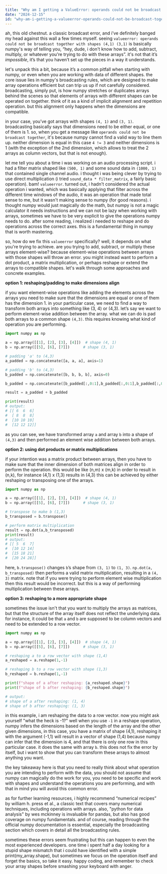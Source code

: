 ```yaml
---
title: "Why am I getting a ValueError: operands could not be broadcast together with shapes (4,1) (3,1)?"
date: "2024-12-15"
id: "why-am-i-getting-a-valueerror-operands-could-not-be-broadcast-together-with-shapes-41-31"
---
```


ah, this old chestnut. a classic broadcast error, and i’ve definitely banged my head against this wall a few times myself. seeing `valueerror: operands could not be broadcast together with shapes (4,1) (3,1)` is basically numpy's way of telling you, “hey, dude, i don't know how to add, subtract, multiply, or whatever you're trying to do with these arrays”. it's not that it’s *impossible*, it’s that you haven’t set up the pieces in a way it understands.

let's unpack this a bit, because it’s a common pitfall when starting with numpy, or even when you are working with data of different shapes. the core issue lies in numpy's broadcasting rules, which are designed to make array operations efficient but can trip us up if not carefully considered. broadcasting, simply put, is how numpy stretches or duplicates arrays behind the scenes so that elements of arrays with different shapes can be operated on together. think of it as a kind of implicit alignment and repetition operation. but this alignment only happens when the dimensions are compatible.

in your case, you’ve got arrays with shapes `(4, 1)` and `(3, 1)`. broadcasting basically says that dimensions need to be either equal, or one of them is 1. so, when you get a message like `operands could not be broadcast together`, it's because numpy cannot find a valid way to line them up. neither dimension is equal in this case `4 != 3` and neither dimensions is 1 (with the exception of the 2nd dimension, which allows to treat the 2 arrays as column vectors, but that is not enough).

let me tell you about a time i was working on an audio processing script. i had a filter matrix shaped like `(500, 1)` and some sound data in `(1000, 1)` that contained single channel audio. i thought i was being clever by trying to use direct multiplication (i tried `sound_data * filter_matrix`, a fairly basic operation). bam! `valueerror`. turned out, i hadn't considered the actual operation i wanted, which was basically applying that filter across the different time windows of the audio, it was an operation that made total sense to me, but it wasn't making sense to numpy (for good reasons). i thought numpy would just magically do the math, but numpy is not a magic calculator it needs instructions and we can not be lazy when working with arrays, sometimes we have to be very explicit to give the operations numpy needs to do. after some reading, i realized i needed to reshape and do operations across the correct axes. this is a fundamental thing in numpy that is worth mastering.

so, how do we fix this `valueerror` specifically? well, it depends on what you're trying to achieve. are you trying to add, subtract, or multiply these arrays element-wise? because element-wise operations between arrays with those shapes will throw an error. you might instead want to perform a dot product, a matrix multiplication, or perhaps reshape or extend the arrays to compatible shapes. let's walk through some approaches and concrete examples.

**option 1: reshaping/padding to make dimensions align**

if you want element-wise operations like adding the elements across the arrays you need to make sure that the dimensions are equal or one of them has the dimension 1. in your particular case, we need to find a way to transform both arrays into something like (3, 4) or (4,3). let’s say we want to perform element-wise addition between the array. what we can do is pad both arrays to a common shape `(4,3)`. this requires knowing what kind of operation you are performing.

```python
import numpy as np

a = np.array([[1], [2], [3], [4]])  # shape (4, 1)
b = np.array([[5], [6], [7]])      # shape (3, 1)

# padding 'a' to (4,3)
a_padded = np.concatenate([a, a, a], axis=1)

# padding 'b' to (4,3)
b_padded = np.concatenate([b, b, b, b], axis=0)

b_padded = np.concatenate([b_padded[:,0:1],b_padded[:,0:1],b_padded[:,0:1]],axis=1)

result = a_padded + b_padded

print(result)
# output:
# [[ 6  6  6]
#  [ 8  8  8]
#  [10 10 10]
#  [12 12 12]]

```

as you can see, we have transformed array `a` and array `b` into a shape of `(4,3)` and then performed an element wise addition between both arrays.

**option 2: using dot products or matrix multiplications**

if your intention was a matrix product between arrays, then you have to make sure that the inner dimension of both matrices align in order to perform the operation. this would be like (n,m) x (m,k) in order to result in (n,k), for instance (4,1) x (1,3) results in (4,3) this can be achieved by either reshaping or transposing one of the arrays.

```python
import numpy as np

a = np.array([[1], [2], [3], [4]])  # shape (4, 1)
b = np.array([[5], [6], [7]])      # shape (3, 1)

# transpose to make b (1,3)
b_transposed = b.transpose()

# perform matrix multiplication
result = np.dot(a,b_transposed)
print(result)
# output:
# [[ 5  6  7]
#  [10 12 14]
#  [15 18 21]
#  [20 24 28]]
```

here, `b.transpose()` changes `b`’s shape from `(3, 1)` to `(1, 3)`. `np.dot(a, b_transposed)` then performs a valid matrix multiplication, resulting in a `(4, 3)` matrix. note that if you were trying to perform element wise multiplication then this result would be incorrect. but this is a way of performing multiplication between these arrays.

**option 3: reshaping to a more appropriate shape**

sometimes the issue isn't that you want to multiply the arrays as matrices, but that the structure of the array itself does not reflect the underlying data. for instance, it could be that `a` and `b` are supposed to be column vectors and need to be extended to a row vector.

```python
import numpy as np

a = np.array([[1], [2], [3], [4]])  # shape (4, 1)
b = np.array([[5], [6], [7]])      # shape (3, 1)

# reshaping a to a row vector with shape (1,4)
a_reshaped = a.reshape(1,-1)

# reshaping b to a row vector with shape (1,3)
b_reshaped = b.reshape(1,-1)

print(f"shape of a after reshaping: {a_reshaped.shape}")
print(f"shape of b after reshaping: {b_reshaped.shape}")

# output:
# shape of a after reshaping: (1, 4)
# shape of b after reshaping: (1, 3)

```

in this example, i am reshaping the data to a row vector. now you might ask yourself "what the heck is -1?" well when you use `-1` in a reshape operation, numpy infers the dimensions based on the length of the array and the other given dimensions, in this case, you have a matrix of shape (4,1), reshaping it with the argument (-1,1) will result in a vector of shape (1,4) because numpy can infer that the dimension is 4, and that there is only one row in this particular case. it does the same with array `b`. this does not fix the error by itself, but i want to show that you can transform these arrays to almost anything you want.

the key takeaway here is that you need to really think about what operation you are intending to perform with the data, you should not assume that numpy can magically do the work for you, you need to be specific and work with shapes and understand the operations you are performing, and with that in mind you will avoid this common error.

as for further learning resources, i highly recommend “numerical recipes” by william h. press et al., a classic text that covers many numerical techniques, including operations with arrays. also, "python for data analysis" by wes mckinney is invaluable for pandas, but also has good coverage on numpy fundamentals. and of course, reading through the official numpy documentation is essential, especially the broadcasting section which covers in detail all the broadcasting rules.

sometimes these errors seem frustrating but this can happen to even the most experienced developers. one time i spent half a day looking for a stupid shape mismatch that i could have identified with a simple print(my_array.shape), but sometimes we focus on the operation itself and forget the basics, so take it easy. happy coding, and remember to check your array shapes before smashing your keyboard with anger.
